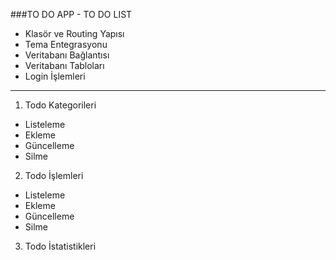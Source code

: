 ###TO DO APP - TO DO LIST
* Klasör ve Routing Yapısı
* Tema Entegrasyonu
* Veritabanı Bağlantısı
* Veritabanı Tabloları
* Login İşlemleri
----
1.  Todo Kategorileri
* Listeleme
* Ekleme
* Güncelleme
* Silme
2. Todo İşlemleri
* Listeleme
* Ekleme
* Güncelleme
* Silme
3. Todo İstatistikleri